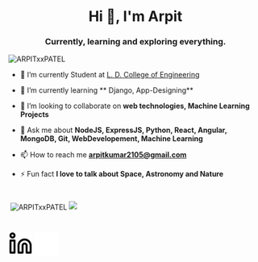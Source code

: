 <h1 align="center">Hi 👋, I'm Arpit</h1>
<h3 align="center">Currently, learning and exploring everything.</h3>

<p align="left"> <img src="https://komarev.com/ghpvc/?username=ARPITxxPATEL" alt="ARPITxxPATEL" /> </p>

- 🔭 I’m currently Student at [L. D. College of Engineering](https://ldce.ac.in)

- 🌱 I’m currently learning ** Django, App-Designing**

- 👯 I’m looking to collaborate on **web technologies, Machine Learning Projects**

- 💬 Ask me about **NodeJS, ExpressJS, Python, React, Angular, MongoDB, Git, WebDevelopement, Machine Learning**

- 📫 How to reach me **arpitkumar2105@gmail.com**

- ⚡ Fun fact **I love to talk about Space, Astronomy and Nature**

#

<img src="https://github-streak.herokuapp.com/ARPITxxPATEL?theme=tokyonight" alt="" />
<img align="center" src="https://github-readme-stats.vercel.app/api?username=ARPITxxPATEL&show_icons=true&theme=tokyonight_duo" alt="ARPITxxPATEL" />
<img src="https://github-readme-stats.vercel.app/api/top-langs/?username=ARPITxxPATEL&show_icons=true&theme=tokyonight_duo" />

#

[![website](./img/linkedin-light.svg)](https://linkedin.com/in/arpitkumar-patel#gh-light-mode-only)
[![website](./img/linkedin-dark.svg)](https://linkedin.com/in/arpitkumar-patel#gh-dark-mode-only)
&nbsp;&nbsp;

<!-- [![website](./img/instagram-light.svg)]()
[![website](./img/instagram-dark.svg)]() -->

#

